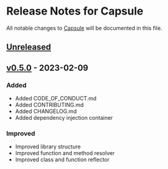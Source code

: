 # Release Notes for Capsule

All notable changes to [Capsule](https://github.com/sikessem/capsule) will be documented in this file.

## [Unreleased](https://github.com/sikessem/capsule/compare/0.4.1...HEAD)

## [v0.5.0](https://github.com/sikessem/capsule/releases/tag/v0.5.0) - 2023-02-09

### Added

- Added CODE_OF_CONDUCT.md
- Added CONTRIBUTING.md
- Added CHANGELOG.md
- Added dependency injection container

### Improved

- Improved library structure
- Improved function and method resolver
- Improved class and function reflector
